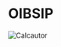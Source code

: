 # OIBSIP
![Calcautor](https://github.com/saishriya4/OIBSIP/assets/112546603/bfa7c971-baaa-482c-9dc8-39d659ad0090)

